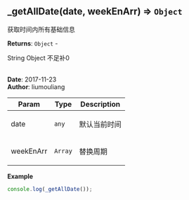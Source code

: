## \_getAllDate(date, weekEnArr) ⇒ <code>Object</code>
<p>获取时间内所有基础信息</p>

**Returns**: <code>Object</code> - <p>String Object 不足补0</p>  
**Date**: 2017-11-23  
**Author**: liumouliang  

| Param | Type | Description |
| --- | --- | --- |
| date | <code>any</code> | <p>默认当前时间</p> |
| weekEnArr | <code>Array</code> | <p>替换周期</p> |

**Example**  
```javascript
console.log(_getAllDate());
```
